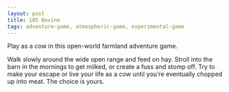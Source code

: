 ```yaml
---
layout: post
title: 105 Bovine
tags: adventure-game, atmospheric-game, experimental-game
---
```

Play as a cow in this open-world farmland adventure game.

Walk slowly around the wide open range and feed on hay.  Stroll into the barn in the mornings to get milked, or create a fuss and stomp off.  Try to make your escape or live your life as a cow until you’re eventually chopped up into meat.  The choice is yours.